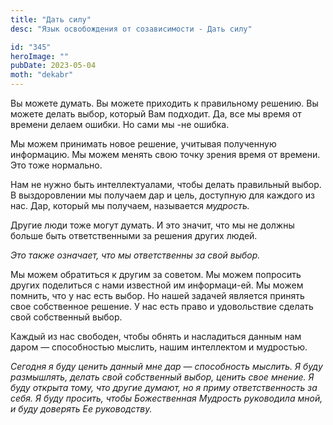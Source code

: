 ```yaml
---
title: "Дать силу"
desc: "Язык освобождения от созависимости - Дать силу"

id: "345"
heroImage: ""
pubDate: 2023-05-04
moth: "dekabr"
---
```


Вы можете думать. Вы можете приходить к правильному решению. Вы можете делать
выбор, который Вам подходит. Да, все мы время от времени делаем ошибки. Но
сами мы -не ошибка.

Мы можем принимать новое решение, учитывая полученную информацию. Мы можем
менять свою точку зрения время от времени. Это тоже нормально.

Нам не нужно быть интеллектуалами, чтобы делать правильный выбор. В
выздоровлении мы получаем дар и цель, доступную для каждого из нас. Дар,
который мы получаем, называется _мудрость._

Другие люди тоже могут думать. И это значит, что мы не должны больше быть
ответственными за решения других людей.

_Это_ _также_ _означает,_ _что_ _мы_ _ответственны_ _за_ _свой_ _выбор._

Мы можем обратиться к другим за советом. Мы можем попросить других поделиться
с нами известной им информаци-ей. Мы можем помнить, что у нас есть выбор. Но
нашей задачей является принять свое собственное решение. У нас есть право и
удовольствие сделать свой собственный выбор.

Каждый из нас свободен, чтобы обнять и насладиться данным нам даром —
способностью мыслить, нашим интеллектом и мудростью.

_Сегодня_ _я_ _буду_ _ценить_ _данный_ _мне_ _дар_ _—_ _способность_
_мыслить._ _Я_ _буду_ _размышлять,_ _делать_ _свой_ _собственный_ _выбор,_
_ценить_ _свое_ _мнение._ _Я_ _буду_ _открыта_ _тому,_ _что_ _другие_
_думают,_ _но_ _я_ _приму_ _ответственность_ _за_ _себя._ _Я_ _буду_
_просить,_ _чтобы_ _Божественная_ _Мудрость_ _руководила_ _мной,_ _и_ _буду_
_доверять_ _Ее_ _руководству._
